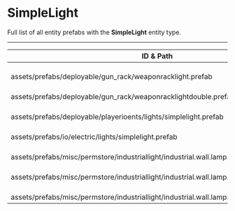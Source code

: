 # SimpleLight
Full list of all <Badge type="warning" text="7"/> entity prefabs with the **SimpleLight** entity type.

---
| ID & Path |
| --- |
| <Badge type="tip" text="107031364"/> <br> assets/prefabs/deployable/gun_rack/weaponracklight.prefab |
| <Badge type="tip" text="3489283376"/> <br> assets/prefabs/deployable/gun_rack/weaponracklightdouble.prefab |
| <Badge type="tip" text="1797934483"/> <br> assets/prefabs/deployable/playerioents/lights/simplelight.prefab |
| <Badge type="tip" text="1523703314"/> <br> assets/prefabs/io/electric/lights/simplelight.prefab |
| <Badge type="tip" text="1908182065"/> <br> assets/prefabs/misc/permstore/industriallight/industrial.wall.lamp.deployed.prefab |
| <Badge type="tip" text="3341019015"/> <br> assets/prefabs/misc/permstore/industriallight/industrial.wall.lamp.green.deployed.prefab |
| <Badge type="tip" text="3293089444"/> <br> assets/prefabs/misc/permstore/industriallight/industrial.wall.lamp.red.deployed.prefab |

